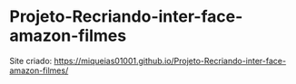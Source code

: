 # Projeto-Recriando-inter-face-amazon-filmes
Site criado: https://miqueias01001.github.io/Projeto-Recriando-inter-face-amazon-filmes/
